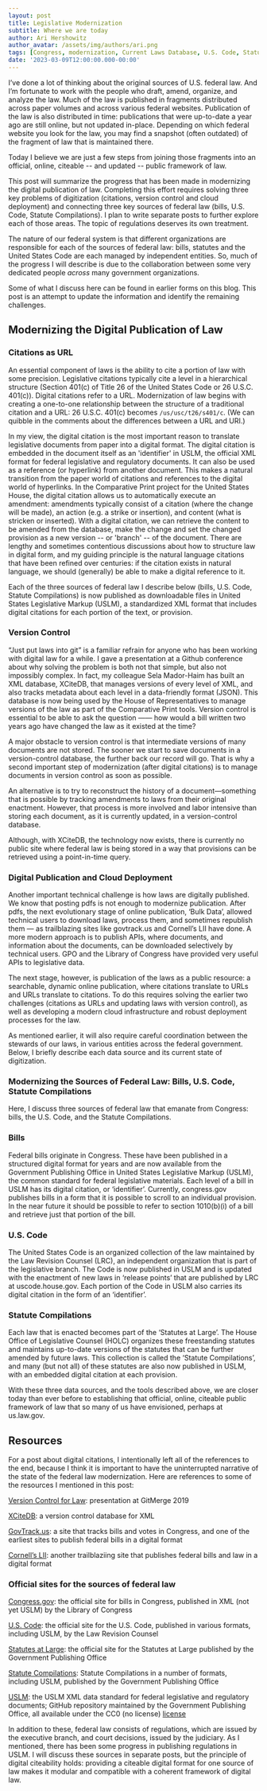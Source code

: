 ```yaml
---
layout: post
title: Legislative Modernization
subtitle: Where we are today
author: Ari Hershowitz
author_avatar: /assets/img/authors/ari.png
tags: [Congress, modernization, Current Laws Database, U.S. Code, Statute Compilations, XCiteDB, GPO, House Clerk, Library of Congress, USLM]
date: '2023-03-09T12:00:00.000-00:00'
---
```


I’ve done a lot of thinking about the original sources of U.S. federal law. And I’m fortunate to work with the people who draft, amend, organize, and analyze the law. Much of the law is published in fragments distributed across paper volumes and across various federal websites. Publication of the law is also distributed in time: publications that were up-to-date a year ago are still online, but not updated in-place. Depending on which federal website you look for the law, you may find a snapshot (often outdated) of the fragment of law that is maintained there.

Today I believe we are just a few steps from joining those fragments into an official, online, citeable -- and updated -- public framework of law.

This post will summarize the progress that has been made in modernizing the digital publication of law. Completing this effort requires solving three key problems of digitization (citations, version control and cloud deployment) and connecting three key sources of federal law (bills, U.S. Code, Statute Compilations). I plan to write separate posts to further explore each of those areas. The topic of regulations deserves its own treatment.

The nature of our federal system is that different organizations are responsible for each of the sources of federal law: bills, statutes and the United States Code are each managed by independent entities. So, much of the progress I will describe is due to the collaboration between some very dedicated people _across_ many government organizations.

Some of what I discuss here can be found in earlier forms on this blog. This post is an attempt to update the information and identify the remaining challenges.

## Modernizing the Digital Publication of Law

### Citations as URL

An essential component of laws is the ability to cite a portion of law with some precision. Legislative citations typically cite a level in a hierarchical structure (Section 401(c) of Title 26 of the United States Code or 26 U.S.C. 401(c)). Digital citations refer to a URL. Modernization of law begins with creating a one-to-one relationship between the structure of a traditional citation and a URL: 26 U.S.C. 401(c) becomes `/us/usc/t26/s401/c`. (We can quibble in the comments about the differences between a URL and URI.)

In my view, the digital citation is the most important reason to translate legislative documents from paper into a digital format. The digital citation is embedded in the document itself as an 'identifier' in USLM, the official XML format for federal legislative and regulatory documents. It can also be used as a reference (or hyperlink) from another document. This makes a natural transition from the paper world of citations and references to the digital world of hyperlinks. In the Comparative Print project for the United States House, the digital citation allows us to automatically execute an amendment: amendments typically consist of a citation (where the change will be made), an action (e.g. a strike or insertion), and content (what is stricken or inserted). With a digital citation, we can retrieve the content to be amended from the database, make the change and set the changed provision as a new version -- or 'branch' -- of the document. There are lengthy and sometimes contentious discussions about how to structure law in digital form, and my guiding principle is the natural language citations that have been refined over centuries: if the citation exists in natural language, we should (generally) be able to make a digital reference to it.

Each of the three sources of federal law I describe below (bills, U.S. Code, Statute Compilations) is now published as downloadable files in United States Legislative Markup (USLM), a standardized XML format that includes digital citations for each portion of the text, or provision.

### Version Control

“Just put laws into git” is a familiar refrain for anyone who has been working with digital law for a while. I gave a presentation at a Github conference about why solving the problem is both not that simple, but also not impossibly complex. In fact, my colleague Sela Mador-Haim has built an XML database, XCiteDB, that manages versions of every level of XML, and also tracks metadata about each level in a data-friendly format (JSON). This database is now being used by the House of Representatives to manage versions of the law as part of the Comparative Print tools. Version control is essential to be able to ask the question —— how would a bill written two years ago have changed the law as it existed at the time?

A major obstacle to version control is that intermediate versions of many documents are not stored. The sooner we start to save documents in a version-control database, the further back our record will go. That is why a second important step of modernization (after digital citations) is to manage documents in version control as soon as possible.

An alternative is to try to reconstruct the history of a document—something that is possible by tracking amendments to laws from their original enactment. However, that process is more involved and labor intensive than storing each document, as it is currently updated, in a version-control database.

Although, with XCiteDB, the technology now exists, there is currently no public site where federal law is being stored in a way that provisions can be retrieved using a point-in-time query.

### Digital Publication and Cloud Deployment

Another important technical challenge is how laws are digitally published. We know that posting pdfs is not enough to modernize publication. After pdfs, the next evolutionary stage of online publication, ‘Bulk Data’, allowed technical users to download laws, process them, and sometimes republish them — as trailblazing sites like govtrack.us and Cornell’s LII have done. A more modern approach is to publish APIs, where documents, and information about the documents, can be downloaded selectively by technical users. GPO and the Library of Congress have provided very useful APIs to legislative data.

The next stage, however, is publication of the laws as a public resource: a searchable, dynamic online publication, where citations translate to URLs and URLs translate to citations. To do this requires solving the earlier two challenges (citations as URLs and updating laws with version control), as well as developing a modern cloud infrastructure and robust deployment processes for the law.

As mentioned earlier, it will also require careful coordination between the stewards of our laws, in various entities across the federal government. Below, I briefly describe each data source and its current state of digitization.

### Modernizing the Sources of Federal Law: Bills, U.S. Code, Statute Compilations

Here, I discuss three sources of federal law that emanate from Congress: bills, the U.S. Code, and the Statute Compilations. 

### Bills

Federal bills originate in Congress. These have been published in a structured digital format for years and are now available from the Government Publishing Office in United States Legislative Markup (USLM), the common standard for federal legislative materials. Each level of a bill in USLM has its digital citation, or ‘identifier’. Currently, congress.gov publishes bills in a form that it is possible to scroll to an individual provision. In the near future it should be possible to refer to section 1010(b)(i) of a bill and retrieve just that portion of the bill.

### U.S. Code

The United States Code is an organized collection of the law maintained by the Law Revision Counsel (LRC), an independent organization that is part of the legislative branch. The Code is now published in USLM and is updated with the enactment of new laws in ‘release points’ that are published by LRC at uscode.house.gov. Each portion of the Code in USLM also carries its digital citation in the form of an ‘identifier’.

### Statute Compilations

Each law that is enacted becomes part of the ‘Statutes at Large’. The House Office of Legislative Counsel (HOLC) organizes these freestanding statutes and maintains up-to-date versions of the statutes that can be further amended by future laws. This collection is called the ‘Statute Compilations’, and many (but not all) of these statutes are also now published in USLM, with an embedded digital citation at each provision.

With these three data sources, and the tools described above, we are closer today than ever before to establishing that official, online, citeable public framework of law that so many of us have envisioned, perhaps at us.law.gov.

## Resources

For a post about digital citations, I intentionally left all of the references to the end, because I think it is important to have the uninterrupted narrative of the state of the federal law modernization. Here are references to some of the resources I mentioned in this post:

[Version Control for Law](https://youtu.be/SmLpJEZyvI0): presentation at GitMerge 2019

[XCiteDB](https://xcitedb.com/home): a version control database for XML

[GovTrack.us](https://www.govtrack.us/): a site that tracks bills and votes in Congress, and one of the earliest sites to publish federal bills in a digital format

[Cornell’s LII](https://www.law.cornell.edu/): another trailblaziing site that publishes federal bills and law in a digital format


### Official sites for the sources of federal law

[Congress.gov](https://www.congress.gov/): the official site for bills in Congress, published in XML (not yet USLM) by the Library of Congress

[U.S. Code](https://uscode.house.gov/): the official site for the U.S. Code, published in various formats, including USLM, by the Law Revision Counsel

[Statutes at Large](https://www.govinfo.gov/app/collection/statute): the official site for the Statutes at Large published by the Government Publishing Office

[Statute Compilations](https://www.govinfo.gov/app/collection/comps): Statute Compilations in a number of formats, including USLM, published by the Government Publishing Office

[USLM](https://github.com/usgpo/uslm): the USLM XML data standard for federal legislative and regulatory documents; GitHub repository maintained by the Government Publishing Office, all available under the CC0 (no license) [license](https://github.com/usgpo/uslm/blob/master/LICENSE.md)

In addition to these, federal law consists of regulations, which are issued by the executive branch, and court decisions, issued by the judiciary. As I mentioned, there has been some progress in publishing regulations in USLM. I will discuss these sources in separate posts, but the principle of digital citeability holds: providing a citeable digital format for one source of law makes it modular and compatible with a coherent framework of digital law.
